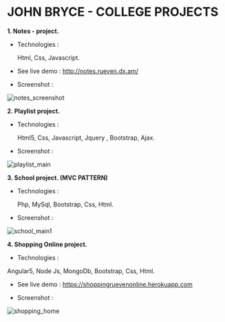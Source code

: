 # JOHN BRYCE - COLLEGE PROJECTS

**1. Notes - project.**

* Technologies :

  Html, Css, Javascript.
  
* See live demo :
http://notes.rueven.dx.am/

* Screenshot :

![notes_screenshot](https://user-images.githubusercontent.com/40452887/46908836-7ea6ae00-cf31-11e8-919d-d495c88e3510.png)

**2. Playlist project.**

*  Technologies :
   
   Html5, Css, Javascript, Jquery , Bootstrap, Ajax.

*  Screenshot : 

![playlist_main](https://user-images.githubusercontent.com/40452887/46909063-1ce84300-cf35-11e8-8212-fe4c25d21fd3.png)

**3. School project. (MVC PATTERN)**

* Technologies :

  Php, MySql, Bootstrap, Css, Html.

* Screenshot :

![school_main1](https://user-images.githubusercontent.com/40452887/46909734-d3512580-cf3f-11e8-955f-5badc903f2ab.png)

**4. Shopping Online project.**

* Technologies :

Angular5, Node Js, MongoDb, Bootstrap, Css, Html.

* See live demo :
https://shoppingruevenonline.herokuapp.com

* Screenshot :

![shopping_home](https://user-images.githubusercontent.com/40452887/51164852-fd034b00-18a6-11e9-82a2-f348ac88241c.png)


